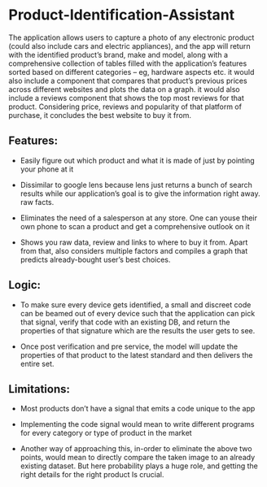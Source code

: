 # Product-Identification-Assistant

The application allows users to capture a photo of any electronic product (could also include cars and electric appliances), and the app will return with the identified product’s brand, make and model, along with a comprehensive collection of tables filled with the application’s features sorted based on different categories – eg, hardware aspects etc. it would also include a component that compares that product’s previous prices across different websites and plots the data on a graph. it would also include a reviews component that shows the top most reviews for that product. Considering price, reviews and popularity of that platform of purchase, it concludes the best website to buy it from.

## Features:

- Easily figure out which product and what it is made of just by pointing your phone at it

- Dissimilar to google lens because lens just returns a bunch of search results while our
application’s goal is to give the information right away. raw facts.

- Eliminates the need of a salesperson at any store. One can youse their own phone to scan a
product and get a comprehensive outlook on it

- Shows you raw data, review and links to where to buy it from. Apart from that, also considers
multiple factors and compiles a graph that predicts already-bought user’s best choices.

## Logic:

- To make sure every device gets identified, a small and discreet code can be beamed out of
every device such that the application can pick that signal, verify that code with an existing
DB, and return the properties of that signature which are the results the user gets to see.

- Once post verification and pre service, the model will update the properties of that product to
the latest standard and then delivers the entire set.

## Limitations:

- Most products don’t have a signal that emits a code unique to the app

- Implementing the code signal would mean to write different programs for every category or
type of product in the market

- Another way of approaching this, in-order to eliminate the above two points, would mean to
directly compare the taken image to an already existing dataset. But here probability plays a huge role, and getting the right details for the right product Is crucial.
